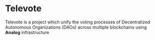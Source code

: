 # Televote
Televote is a project which unify the voting processes of Decentralized Autonomous Organizations (DAOs) across multiple blockchains using **Analog** infrastructure
